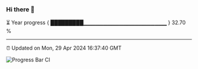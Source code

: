 ### Hi there 👋

⏳ Year progress { █████████▁▁▁▁▁▁▁▁▁▁▁▁▁▁▁▁▁▁▁▁▁ } 32.70 %

---

⏰ Updated on Mon, 29 Apr 2024 16:37:40 GMT

![Progress Bar CI](https://github.com/IshwaranRudhara/GIT-ACTION/workflows/Progress%20Bar%20CI/badge.svg)

